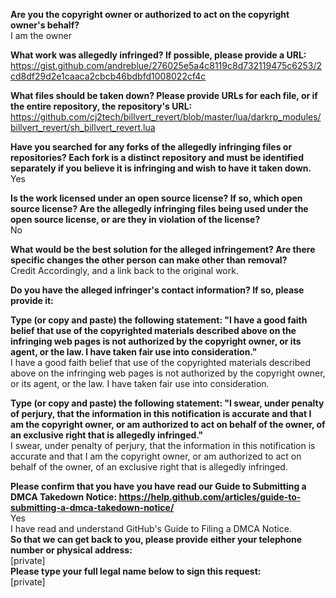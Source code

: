 **Are you the copyright owner or authorized to act on the copyright owner's behalf?**  
I am the owner

**What work was allegedly infringed? If possible, please provide a URL:**  
https://gist.github.com/andreblue/276025e5a4c8119c8d732119475c6253/2cd8df29d2e1caaca2cbcb46bdbfd1008022cf4c

**What files should be taken down? Please provide URLs for each file, or if the entire repository, the repository's URL:**  
https://github.com/cj2tech/billvert_revert/blob/master/lua/darkrp_modules/billvert_revert/sh_billvert_revert.lua

**Have you searched for any forks of the allegedly infringing files or repositories? Each fork is a distinct repository and must be identified separately if you believe it is infringing and wish to have it taken down.**  
Yes

**Is the work licensed under an open source license? If so, which open source license? Are the allegedly infringing files being used under the open source license, or are they in violation of the license?**  
No

**What would be the best solution for the alleged infringement? Are there specific changes the other person can make other than removal?**  
Credit Accordingly, and a link back to the original work.

**Do you have the alleged infringer's contact information? If so, please provide it:**  

**Type (or copy and paste) the following statement: "I have a good faith belief that use of the copyrighted materials described above on the infringing web pages is not authorized by the copyright owner, or its agent, or the law. I have taken fair use into consideration."**  
I have a good faith belief that use of the copyrighted materials described above on the infringing web pages is not authorized by the copyright owner, or its agent, or the law. I have taken fair use into consideration.

**Type (or copy and paste) the following statement: "I swear, under penalty of perjury, that the information in this notification is accurate and that I am the copyright owner, or am authorized to act on behalf of the owner, of an exclusive right that is allegedly infringed."**  
I swear, under penalty of perjury, that the information in this notification is accurate and that I am the copyright owner, or am authorized to act on behalf of the owner, of an exclusive right that is allegedly infringed.

**Please confirm that you have you have read our Guide to Submitting a DMCA Takedown Notice: https://help.github.com/articles/guide-to-submitting-a-dmca-takedown-notice/**  
Yes  
I have read and understand GitHub's Guide to Filing a DMCA Notice.  
**So that we can get back to you, please provide either your telephone number or physical address:**    
[private]  
**Please type your full legal name below to sign this request:**  
[private]  

